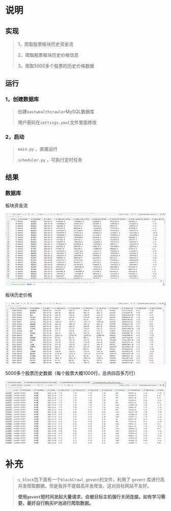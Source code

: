 # 说明
## 实现
> 1，爬取股票板块历史资金流
> 
> 2，爬取股票板块历史价格信息
> 
> 3，爬取5000多个股票的历史价格数据

## 运行
### 1，创建数据库
> 创建`eastwealthcrawler`MySQL数据库
> 
> 用户密码在`settings.ymal`文件里面修改

### 2，启动
> `main.py` ，直接运行
> 
> `scheduler.py` ，可执行定时任务 

## 结果

### 数据库
板块资金流

![img_1.png](./assets/img/img_1.png)

板块历史价格

![img_2.png](./assets/img/img_2.png)

5000多个股票历史数据（每个股票大概1000行，总共四百多万行）

![img_3.png](./assets/img/img_3.png)

# 补充
> `s_block`包下面有一个`blockCrawl_gevent`的文件，利用了 `gevent` 库进行高并发爬取数据。但是我并不提倡高并发爬虫，这对目标网站不友好。
> 
> **使用`gevent`短时间发起大量请求，会被目标主机强行关闭连接。如有学习需要，最好自行购买IP池进行爬取数据。**